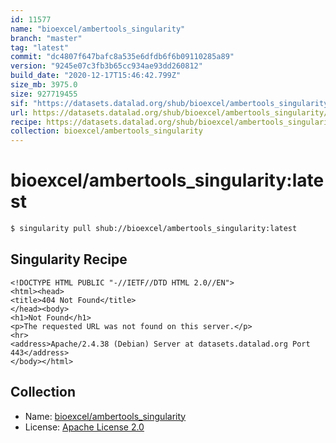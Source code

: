 ```yaml
---
id: 11577
name: "bioexcel/ambertools_singularity"
branch: "master"
tag: "latest"
commit: "dc4807f647bafc8a535e6dfdb6f6b09110285a89"
version: "9245e07c3fb3b65cc934ae93dd260812"
build_date: "2020-12-17T15:46:42.799Z"
size_mb: 3975.0
size: 927719455
sif: "https://datasets.datalad.org/shub/bioexcel/ambertools_singularity/latest/2020-12-17-dc4807f6-9245e07c/9245e07c3fb3b65cc934ae93dd260812.sif"
url: https://datasets.datalad.org/shub/bioexcel/ambertools_singularity/latest/2020-12-17-dc4807f6-9245e07c/
recipe: https://datasets.datalad.org/shub/bioexcel/ambertools_singularity/latest/2020-12-17-dc4807f6-9245e07c/Singularity
collection: bioexcel/ambertools_singularity
---
```


# bioexcel/ambertools_singularity:latest

```bash
$ singularity pull shub://bioexcel/ambertools_singularity:latest
```

## Singularity Recipe

```singularity
<!DOCTYPE HTML PUBLIC "-//IETF//DTD HTML 2.0//EN">
<html><head>
<title>404 Not Found</title>
</head><body>
<h1>Not Found</h1>
<p>The requested URL was not found on this server.</p>
<hr>
<address>Apache/2.4.38 (Debian) Server at datasets.datalad.org Port 443</address>
</body></html>
```

## Collection

 - Name: [bioexcel/ambertools_singularity](https://github.com/bioexcel/ambertools_singularity)
 - License: [Apache License 2.0](https://api.github.com/licenses/apache-2.0)


